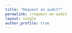 ```yaml
---
title: "Request an audit?"
permalink: /request-an-audit
layout: single
author_profile: true
---
```



